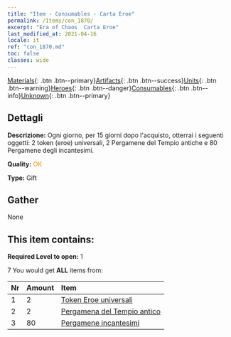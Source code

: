 ```yaml
---
title: "Item - Consumables - Carta Eroe"
permalink: /Items/con_1870/
excerpt: "Era of Chaos  Carta Eroe"
last_modified_at: 2021-04-16
locale: it
ref: "con_1870.md"
toc: false
classes: wide
---
```

 [Materials](/it/Items/){: .btn .btn--primary}[Artifacts](/it/Items/Artifacts/){: .btn .btn--success}[Units](/it/Items/Units/){: .btn .btn--warning}[Heroes](/it/Items/Heroes/){: .btn .btn--danger}[Consumables](/it/Items/Consumables/){: .btn .btn--info}[Unknown](/it/Items/Unknown/){: .btn .btn--primary}

## Dettagli
 **Descrizione:** Ogni giorno, per 15 giorni dopo l'acquisto, otterrai i seguenti oggetti: 2 token (eroe) universali, 2 Pergamene del Tempio antiche e 80 Pergamene degli incantesimi.

 **Quality:** <span style="color: #FF8C00">OK</span>

 **Type:** Gift

## Gather

  None

## This item contains:

 **Required Level to open:** 1

 7 You would get **ALL** items  from:

  | Nr | Amount |     Item    |
  |:---|:-------|:------------|
  | 1 | 2 | [Token Eroe universali](/it/Items/her_358/) |  | 
  | 2 | 2 | [Pergamena del Tempio antico](/it/Items/con_697/) |  | 
  | 3 | 80 | [Pergamene incantesimi](/it/Items/con_694/) |  | 
